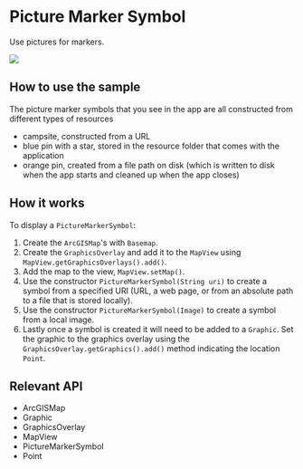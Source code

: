 # Picture Marker Symbol

Use pictures for markers.

![]("PictureMarkerSymbol.png)

## How to use the sample

The picture marker symbols that you see in the app are all constructed from different types of resources
  - campsite,  constructed from a URL
  - blue pin with a star, stored in the resource folder that comes with the application
  - orange pin, created from a file path on disk (which is written to disk when the app starts and cleaned up when the app closes)

## How it works

To display a `PictureMarkerSymbol`:


  1. Create the `ArcGISMap`'s with `Basemap`.
  2. Create the `GraphicsOverlay` and add it to the `MapView` using `MapView.getGraphicsOverlays().add()`.
  3. Add the map to the view, `MapView.setMap()`.
  4. Use the constructor `PictureMarkerSymbol(String uri)` to create a symbol from a specified URI (URL, a web page, or from an absolute path to a file that is stored locally).
  5. Use the constructor `PictureMarkerSymbol(Image)` to create a symbol from a local image.
  6. Lastly once a symbol is created it will need to be added to a `Graphic`. Set the graphic to the graphics overlay using the `GraphicsOverlay.getGraphics().add()` method indicating the location `Point`.


## Relevant API


  * ArcGISMap
  * Graphic
  * GraphicsOverlay
  * MapView
  * PictureMarkerSymbol
  * Point



